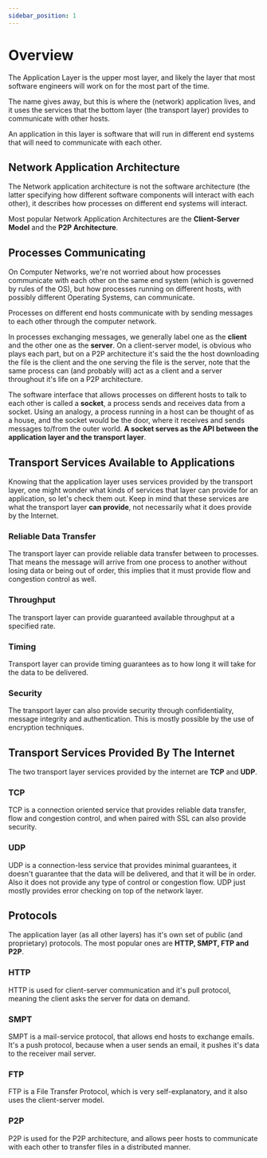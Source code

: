 ```yaml
---
sidebar_position: 1
---
```


# Overview

The Application Layer is the upper most layer, and likely the layer that most software engineers will work on for the most part of the time.

The name gives away, but this is where the (network) application lives, and it uses the services that the bottom layer (the transport layer) provides to communicate with other hosts.

An application in this layer is software that will run in different end systems that will need to communicate with each other.

## Network Application Architecture

The Network application architecture is not the software architecture (the latter specifying how different software components will interact with each other), it describes how processes on different end systems will interact.

Most popular Network Application Architectures are the **Client-Server Model** and the **P2P Architecture**.

## Processes Communicating

On Computer Networks, we're not worried about how processes communicate with each other on the same end system (which is governed by rules of the OS), but how processes running on different hosts, with possibly different Operating Systems, can communicate.

Processes on different end hosts communicate with by sending messages to each other through the computer network.

In processes exchanging messages, we generally label one as the **client** and the other one as the **server**. On a client-server model, is obvious who plays each part, but on a P2P architecture it's said the the host downloading the file is the client and the one serving the file is the server, note that the same process can (and probably will) act as a client and a server throughout it's life on a P2P architecture.

The software interface that allows processes on different hosts to talk to each other is called a **socket**, a process sends and receives data from a socket. Using an analogy, a process running in a host can be thought of as a house, and the socket would be the door, where it receives and sends messages to/from the outer world. **A socket serves as the API between the application layer and the transport layer**.

## Transport Services Available to Applications

Knowing that the application layer uses services provided by the transport layer, one might wonder what kinds of services that layer can provide for an application, so let's check them out. Keep in mind that these services are what the transport layer **can provide**, not necessarily what it does provide by the Internet.

### Reliable Data Transfer

The transport layer can provide reliable data transfer between to processes. That means the message will arrive from one process to another without losing data or being out of order, this implies that it must provide flow and congestion control as well.

### Throughput

The transport layer can provide guaranteed available throughput at a specified rate.

### Timing

Transport layer can provide timing guarantees as to how long it will take for the data to be delivered.

### Security

The transport layer can also provide security through confidentiality, message integrity and authentication. This is mostly possible by the use of encryption techniques.

## Transport Services Provided By The Internet

The two transport layer services provided by the internet are **TCP** and **UDP**.

### TCP

TCP is a connection oriented service that provides reliable data transfer, flow and congestion control, and when paired with SSL can also provide security.

### UDP

UDP is a connection-less service that provides minimal guarantees, it doesn't guarantee that the data will be delivered, and that it will be in order. Also it does not provide any type of control or congestion flow. UDP just mostly provides error checking on top of the network layer.

## Protocols

The application layer (as all other layers) has it's own set of public (and proprietary) protocols. The most popular ones are **HTTP, SMPT, FTP and P2P**.

### HTTP

HTTP is used for client-server communication and it's pull protocol, meaning the client asks the server for data on demand.

### SMPT

SMPT is a mail-service protocol, that allows end hosts to exchange emails. It's a push protocol, because when a user sends an email, it pushes it's data to the receiver mail server.

### FTP

FTP is a File Transfer Protocol, which is very self-explanatory, and it also uses the client-server model.

### P2P

P2P is used for the P2P architecture, and allows peer hosts to communicate with each other to transfer files in a distributed manner.
